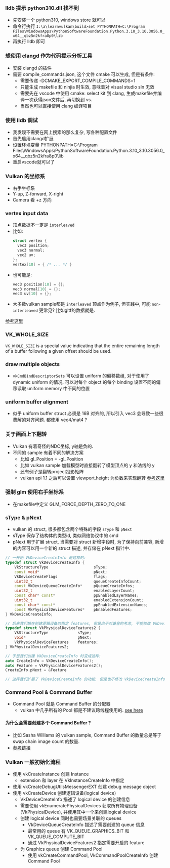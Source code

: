 ### lldb 提示 python310.dll 找不到

- 先安装一个 python310, windows store 就可以
- 命令行执行 `I:\a\learnvulkan\build>set PYTHONPATH=C:\Program Files\WindowsApps\PythonSoftwareFoundation.Python.3.10_3.10.3056.0_x64__qbz5n2kfra8p0\lib`
- 再执行 lldb 即可

### 想使用 clangd 作为代码提示分析工具
- 安装 clangd 的插件
- 需要 compile_commands.json, 这个文件 cmake 可以生成, 但是有条件:
  - 需要传递 -DCMAKE_EXPORT_COMPILE_COMMANDS=1
  - 只能生成 makefile 和 ninjia 时生效, 意味着对 visual studio sln 无效
  - 需要先在 vscode 中使用 cmake: select kit 到 clang, 生成makefile并编译一次获得json文件后, 再切换到 vs.
  - 当然也可以直接使用 clang 编译项目

### 使用 lldb 调试
- 我发现不需要在网上搜索的那么复杂, 写各种配置文件
- 首先启用clangd扩展
- 设置环境变量 PYTHONPATH=C:\Program Files\WindowsApps\PythonSoftwareFoundation.Python.3.10_3.10.3056.0_x64__qbz5n2kfra8p0\lib
- 重启vscode就可以了

### Vulkan 的坐标系
- 右手坐标系
- Y-up, Z-forward, X-right
- Camera 看 +z 方向

### vertex input data

- 顶点数据不一定是 `interleaved`
- 比如:
  ```C++
  struct vertex {
    vec3 position;
    vec3 normal;
    vec2 uv;
  };
  vertex[10] = { /* ... */ }
  ```
- 也可能是:
  ```C++
  vec3 position[10] = {};
  vec3 normal[10] = {};
  vec3 uv[10] = {};
  ```
- 大多数vulkan sample都是 `interleaved` 顶点作为例子, 但实践中, 可能 `non-interleaved` 更常见? 比如gltf的数据就是.

[参考这里](https://github.com/KhronosGroup/Vulkan-Guide/blob/main/chapters/vertex_input_data_processing.adoc)

### VK_WHOLE_SIZE

`VK_WHOLE_SIZE` is a special value indicating that the entire remaining length of a buffer following a given offset should be used.

### draw multiple objects
- `vkCmdBindDescriptorSets` 可以设置 uniform 的偏移数组, 对于使用了 dynamic uniform 的情况, 可以对每个 object 的每个 binding 设置不同的偏移读取 uniform memory 中不同的位置

### uniform buffer alignment
- 似乎 uniform buffer struct 必须是 16B 对齐的, 所以引入 vec3 会导致一些很费解的对齐问题. 都使用 vec4/mat4 ?

### 关于画面上下翻转
- Vulkan 有着奇怪的NDC坐标, y轴是负的.
- 不同的 sample 有着不同的解决方案
  - 比如 gl_Position = -gl_Position
  - 比如 vulkan sample 加载模型时直接翻转了模型顶点的 y 和法线的 y
  - 还有例子是翻转project投影矩阵
  - vulkan api 1.1 之后可以设置 viewport.height 为负数来实现翻转
[参考这里](https://www.saschawillems.de/blog/2019/03/29/flipping-the-vulkan-viewport/)

### 强制 glm 使用右手坐标系
- 在makefile中定义 GLM_FORCE_DEPTH_ZERO_TO_ONE

### sType & pNext
* vulkan 的 struct, 很多都包含两个特殊的字段 `sType` 和 `pNext`
* sType 保存了结构体的类型id, 类似网络协议中的 cmd
* pNext 用于扩展 struct, 当需要对 struct 新增字段时, 为了保持向前兼容, 新增的内容可以用一个新的 struct 描述, 并存储在 pNext 指针中.
```C++
// 一开始 VkDeviceCreateInfo 是这样的:
typedef struct VkDeviceCreateInfo {
    VkStructureType                    sType;
    const void*                        pNext;
    VkDeviceCreateFlags                flags;
    uint32_t                           queueCreateInfoCount;
    const VkDeviceQueueCreateInfo*     pQueueCreateInfos;
    uint32_t                           enabledLayerCount;
    const char* const*                 ppEnabledLayerNames;
    uint32_t                           enabledExtensionCount;
    const char* const*                 ppEnabledExtensionNames;
    const VkPhysicalDeviceFeatures*    pEnabledFeatures;
} VkDeviceCreateInfo;

// 后来我们想在创建逻辑设备时指定 features, 但是出于对兼容的考虑, 不能修改 VkDeviceCreateInfo 了, 于是创建了一个新的 struct:
typedef struct VkPhysicalDeviceFeatures2 {
    VkStructureType             sType;
    void*                       pNext;
    VkPhysicalDeviceFeatures    features;
} VkPhysicalDeviceFeatures2;

// 于是我们创建 VkDeviceCreateInfo 时变成这样:
auto CreateInfo = VkDeviceCreateInfo();
auto Feature = VkPhysicalDeviceFeatures2();
CreateInfo.pNext = &Feature

// 这样我们扩展了 VkDeviceCreateInfo 的功能, 但是也不修改 VkDeviceCreateInfo 本身. 旧代码可以保持兼容, 新代码可以识别新的数据并处理.
```

### Command Pool & Command Buffer

* Command Pool 就是 Command Buffer 的分配器
  * vulkan 中几乎所有的 Pool 都是不建议跨线程使用的. [see here](https://github.com/ARM-software/vulkan_best_practice_for_mobile_developers/blob/master/samples/performance/command_buffer_usage/command_buffer_usage_tutorial.md)

#### 为什么会需要创建多个 Command Buffer ?
* 比如 Sasha Williams 的 vulkan sample, Command Buffer 的数量总是等于 swap chain image count 的数量.
* [参考链接](https://community.khronos.org/t/why-need-create-framebuffers-for-swapchain-count-images/6911)

### Vulkan 一般初始化流程
* 使用 vkCreateInstance 创建 Instance
  * extension 和 layer 在 VkInstanceCreateInfo 中指定
* 使用 vkCreateDebugUtilsMessengerEXT 创建 debug message object
* 使用 vkCreateDevice 创建逻辑设备(logical device)
  * VkDeviceCreateInfo 描述了 logical device 的创建信息
  * 需要使用 vkEnumeratePhysicalDevices 获取所有物理设备(VkPhysicalDevice), 并使用其中一个来创建logical device
  * 创建 logical device 同时也需要场景关联的 queues
    * VkDeviceQueueCreateInfo 描述了需要创建的 queue 信息
    * 最常用的 queue 有 VK_QUEUE_GRAPHICS_BIT 和 VK_QUEUE_COMPUTE_BIT
    * 通过 VkPhysicalDeviceFeatures2 指定需要开启的 feature
  * 为 Graphics queue 创建 Command Pool
    * 使用 vkCreateCommandPool, VkCommandPoolCreateInfo 创建 Command Pool